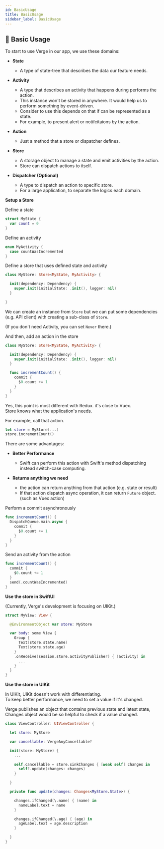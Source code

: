 ```yaml
---
id: BasicUsage
title: BasicUsage
sidebar_label: BasicUsage
---
```


## 🍐 Basic Usage

To start to use Verge in our app, we use these domains:

- **State**
  - A type of state-tree that describes the data our feature needs.
- **Activity**
  - A type that describes an activity that happens during performs the action.
  - This instance won't be stored in anywhere. It would help us to perform something by event-driven.
  - Consider to use this depends on that if can be represented as a state.
  - For example, to present alert or notifcitaions by the action.
- **Action**
  - Just a method that a store or dispatcher defines.
- **Store**
  - A storage object to manage a state and emit activities by the action.
  - Store can dispatch actions to itself.
- **Dispatcher (Optional)**

  - A type to dispatch an action to specific store.
  - For a large application, to separate the logics each domain.

**Setup a Store**

Define a state

```swift
struct MyState {
  var count = 0
}
```

Define an activity

```swift
enum MyActivity {
  case countWasIncremented
}
```

Define a store that uses defined state and activity

```swift
class MyStore: Store<MyState, MyActivity> {

  init(dependency: Dependency) {
    super.init(initialState: .init(), logger: nil)
  }

}
```

We can create an instance from `Store` but we can put some dependencies (e.g. API client) with creating a sub-class of `Store`.

(If you don't need Activity, you can set `Never` there.)

And then, add an action in the store

```swift
class MyStore: Store<MyState, MyActivity> {

  init(dependency: Dependency) {
    super.init(initialState: .init(), logger: nil)
  }

  func incrementCount() {
    commit {
      $0.count += 1
    }
  }
}
```

Yes, this point is most different with Redux. it's close to Vuex.<br/>
Store knows what the application's needs.

For example, call that action.

```swift
let store = MyStore(...)
store.incrementCount()
```

There are some advantages:

- **Better Performance**
  - Swift can perform this action with Swift's method dispatching instead switch-case computing.
- **Returns anything we need**

  - the action can return anything from that action (e.g. state or result)
  - If that action dispatch async operation, it can return `Future` object. (such as Vuex action)

Perform a commit asynchronously

```swift
func incrementCount() {
  DispatchQueue.main.async {
    commit {
      $0.count += 1
    }
  }
}
```

Send an activity from the action

```swift
func incrementCount() {
  commit {
    $0.count += 1
  }
  send(.countWasIncremented)
}
```

**Use the store in SwiftUI**

(Currently, Verge's development is focusing on UIKit.)

```swift
struct MyView: View {

  @EnvironmentObject var store: MyStore

  var body: some View {
    Group {
      Text(store.state.name)
      Text(store.state.age)
    }
    .onReceive(session.store.activityPublisher) { (activity) in
      ...
    }
  }
}
```

**Use the store in UIKit**

In UIKit, UIKit doesn't work with differentiating.<br/>
To keep better performance, we need to set a value if it's changed.

Verge publishes an object that contains previous state and latest state, Changes object would be so helpful to check if a value changed.

```swift
class ViewController: UIViewController {

  let store: MyStore

  var cancellable: VergeAnyCancellable?

  init(store: MyStore) {
    ...

    self.cancellable = store.sinkChanges { [weak self] changes in
      self?.update(changes: changes)
    }

  }

  private func update(changes: Changes<MyStore.State>) {

    changes.ifChanged(\.name) { (name) in
      nameLabel.text = name
    }

    changes.ifChanged(\.age) { (age) in
      ageLabel.text = age.description
    }

  }
}
```
